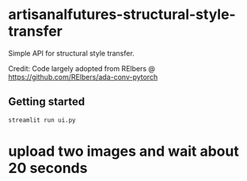 
# artisanalfutures-structural-style-transfer
Simple API for structural style transfer. 

Credit: Code largely adopted from RElbers @ https://github.com/RElbers/ada-conv-pytorch


## Getting started

`streamlit run ui.py`
# upload two images and wait about 20 seconds